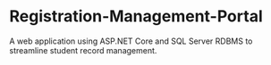 # Registration-Management-Portal
A web application using ASP.NET Core and SQL Server RDBMS to streamline student record management. 
